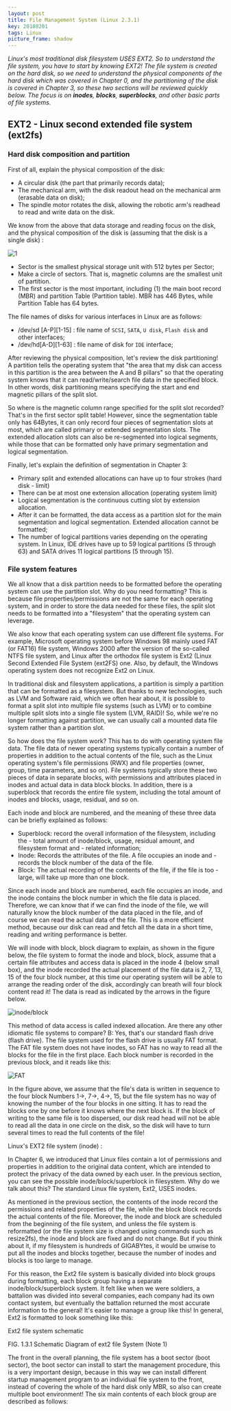 ```yaml
---
layout: post
title: File Management System (Linux 2.3.1)
key: 20180201
tags: Linux
picture_frame: shadow
---
```


*Linux's most traditional disk filesystem USES EXT2. So to understand the file system, you have to start by knowing EXT2! The file system is created on the hard disk, so we need to understand the physical components of the hard disk which was covered in Chapter 0, and the partitioning of the disk is covered in Chapter 3, so these two sections will be reviewed quickly below. The focus is on **inodes**, **blocks**, **superblocks**, and other basic parts of file systems.*

<!--more-->


## EXT2 - Linux second extended file system (ext2fs)


### Hard disk composition and partition


First of all, explain the physical composition of the disk:

- A circular disk (the part that primarily records data);
- The mechanical arm, with the disk readout head on the mechanical arm (erasable data on disk);
- The spindle motor rotates the disk, allowing the robotic arm's readhead to read and write data on the disk.

We know from the above that data storage and reading focus on the disk, and the physical composition of the disk is (assuming that the disk is a single disk) :

![1](http://cn.linux.vbird.org/linux_basic/0130designlinux_files/harddisk.jpg)

- Sector is the smallest physical storage unit with 512 bytes per Sector;
- Make a circle of sectors. That is, magnetic columns are the smallest unit of partition.
- The first sector is the most important, including (1) the main boot record (MBR) and partition Table (Partition table). MBR has 446 Bytes, while Partition Table has 64 bytes.


The file names of disks for various interfaces in Linux are as follows:


- /dev/sd [A-P][1-15] : file name of `SCSI`, `SATA`, `U disk`, `Flash disk` and other interfaces;
- /dev/hd[A-D][1-63] : file name of disk for `IDE` interface;


After reviewing the physical composition, let's review the disk partitioning! A partition tells the operating system that "the area that my disk can access in this partition is the area between the A and B pillars" so that the operating system knows that it can read/write/search file data in the specified block. In other words, disk partitioning means specifying the start and end magnetic pillars of the split slot.


So where is the magnetic column range specified for the split slot recorded? That's in the first sector split table! However, since the segmentation table only has 64Bytes, it can only record four pieces of segmentation slots at most, which are called primary or extended segmentation slots. The extended allocation slots can also be re-segmented into logical segments, while those that can be formatted only have primary segmentation and logical segmentation.


Finally, let's explain the definition of segmentation in Chapter 3:


- Primary split and extended allocations can have up to four strokes (hard disk - limit)
- There can be at most one extension allocation (operating system limit)
- Logical segmentation is the continuous cutting slot by extension allocation.
- After it can be formatted, the data access as a partition slot for the main segmentation and logical segmentation. Extended allocation cannot be formatted;
- The number of logical partitions varies depending on the operating system. In Linux, IDE drives have up to 59 logical partitions (5 through 63) and SATA drives 11 logical partitions (5 through 15).


### File system features


We all know that a disk partition needs to be formatted before the operating system can use the partition slot. Why do you need formatting? This is because file properties/permissions are not the same for each operating system, and in order to store the data needed for these files, the split slot needs to be formatted into a "filesystem" that the operating system can leverage.


We also know that each operating system can use different file systems. For example, Microsoft operating system before Windows 98 mainly used FAT (or FAT16) file system, Windows 2000 after the version of the so-called NTFS file system, and Linux after the orthodox file system is Ext2 (Linux Second Extended File System (ext2FS) one. Also, by default, the Windows operating system does not recognize Ext2 on Linux.


In traditional disk and filesystem applications, a partition is simply a partition that can be formatted as a filesystem. But thanks to new technologies, such as LVM and Software raid, which we often hear about, it is possible to format a split slot into multiple file systems (such as LVM) or to combine multiple split slots into a single file system (LVM, RAID)! So, while we're no longer formatting against partition, we can usually call a mounted data file system rather than a partition slot.


So how does the file system work? This has to do with operating system file data. The file data of newer operating systems typically contain a number of properties in addition to the actual contents of the file, such as the Linux operating system's file permissions (RWX) and file properties (owner, group, time parameters, and so on). File systems typically store these two pieces of data in separate blocks, with permissions and attributes placed in inodes and actual data in data block blocks. In addition, there is a superblock that records the entire file system, including the total amount of inodes and blocks, usage, residual, and so on.


Each inode and block are numbered, and the meaning of these three data can be briefly explained as follows:


- Superblock: record the overall information of the filesystem, including the - total amount of inode/block, usage, residual amount, and filesystem format and - related information;
- Inode: Records the attributes of the file. A file occupies an inode and - records the block number of the data of the file.
- Block: The actual recording of the contents of the file, if the file is too - large, will take up more than one block.


Since each inode and block are numbered, each file occupies an inode, and the inode contains the block number in which the file data is placed. Therefore, we can know that if we can find the inode of the file, we will naturally know the block number of the data placed in the file, and of course we can read the actual data of the file. This is a more efficient method, because our disk can read and fetch all the data in a short time, reading and writing performance is better.


We will inode with block, block diagram to explain, as shown in the figure below, the file system to format the inode and block, block, assume that a certain file attributes and access data is placed in the inode 4 (below small box), and the inode recorded the actual placement of the file data is 2, 7, 13, 15 of the four block number, at this time our operating system will be able to arrange the reading order of the disk, accordingly can breath will four block content read it! The data is read as indicated by the arrows in the figure below.


![inode/block](http://cn.linux.vbird.org/linux_basic/0230filesystem_files/filesystem-1.jpg)


This method of data access is called indexed allocation. Are there any other idiomatic file systems to compare? B: Yes, that's our standard flash drive (flash drive). The file system used for the flash drive is usually FAT format. The FAT file system does not have inodes, so FAT has no way to read all the blocks for the file in the first place. Each block number is recorded in the previous block, and it reads like this:


![FAT](http://cn.linux.vbird.org/linux_basic/0230filesystem_files/filesystem-2.jpg)


In the figure above, we assume that the file's data is written in sequence to the four block Numbers 1->, 7->, 4->, 15, but the file system has no way of knowing the number of the four blocks in one sitting. It has to read the blocks one by one before it knows where the next block is. If the block of writing to the same file is too dispersed, our disk read head will not be able to read all the data in one circle on the disk, so the disk will have to turn several times to read the full contents of the file!


Linux's EXT2 file system (inode) :


In Chapter 6, we introduced that Linux files contain a lot of permissions and properties in addition to the original data content, which are intended to protect the privacy of the data owned by each user. In the previous section, you can see the possible inode/block/superblock in filesystem. Why do we talk about this? The standard Linux file system, Ext2, USES inodes.


As mentioned in the previous section, the contents of the inode record the permissions and related properties of the file, while the block block records the actual contents of the file. Moreover, the inode and block are scheduled from the beginning of the file system, and unless the file system is reformatted (or the file system size is changed using commands such as resize2fs), the inode and block are fixed and do not change. But if you think about it, if my filesystem is hundreds of GIGABYtes, it would be unwise to put all the inodes and blocks together, because the number of inodes and blocks is too large to manage.


For this reason, the Ext2 file system is basically divided into block groups during formatting, each block group having a separate inode/block/superblock system. It felt like when we were soldiers, a battalion was divided into several companies, each company had its own contact system, but eventually the battalion returned the most accurate information to the general! It's easier to manage a group like this! In general, Ext2 is formatted to look something like this:

Ext2 file system schematic

FIG. 1.3.1 Schematic Diagram of ext2 file System (Note 1)


The front in the overall planning, the file system has a boot sector (boot sector), the boot sector can install to start the management procedure, this is a very important design, because in this way we can install different startup management program to an individual file system to the front, instead of covering the whole of the hard disk only MBR, so also can create multiple boot environment! The six main contents of each block group are described as follows:
